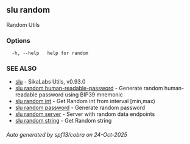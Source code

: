 ## slu random

Random Utils

### Options

```
  -h, --help   help for random
```

### SEE ALSO

* [slu](slu.md)	 - SikaLabs Utils, v0.93.0
* [slu random human-readable-password](slu_random_human-readable-password.md)	 - Generate random human-readable password using BIP39 mnemonic
* [slu random int](slu_random_int.md)	 - Get Random int from interval [min,max)
* [slu random password](slu_random_password.md)	 - Generate random password
* [slu random server](slu_random_server.md)	 - Server with random data endpoints
* [slu random string](slu_random_string.md)	 - Get Random string

###### Auto generated by spf13/cobra on 24-Oct-2025
